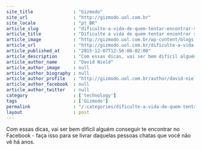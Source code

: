 ```yaml
---
site_title               : "Gizmodo"
site_url                 : "http://gizmodo.uol.com.br"
site_locale              : "pt_BR"
article_slug             : "dificulte-a-vida-de-quem-tentar-encontrar-seu-perfil-no-facebook"
article_title            : "Dificulte a vida de quem tentar encontrar seu perfil no Facebook"
article_image            : "http://gizmodo.uol.com.br/wp-content/blogs.dir/8/files/2015/12/facebook-2.jpg"
article_url              : "http://gizmodo.uol.com.br/dificulte-a-vida-de-quem-tentar-encontrar-seu-perfil-no-facebook/"
article_published_at     : "2015-12-07T12:56:00-02:00"
article_description      : "Com essas dicas, vai ser bem difícil alguém conseguir te encontrar no Facebook - faça isso para se livrar daquelas pessoas chatas que você não vê há anos."
article_author_name      : "David Nield"
article_author_image     : null
article_author_biography : null
article_author_profile   : "http://gizmodo.uol.com.br/author/david-nield/"
article_author_facebook  : null
article_author_twitter   : null
category                 : ['technology']
tags                     : ['Gizmodo']
permalink                : "/:categories/dificulte-a-vida-de-quem-tentar-encontrar-seu-perfil-no-facebook/"
layout                   : post
---
```


Com essas dicas, vai ser bem difícil alguém conseguir te encontrar no Facebook - faça isso para se livrar daquelas pessoas chatas que você não vê há anos.
